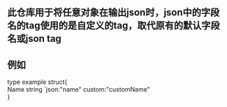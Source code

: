## 此仓库用于将任意对象在输出json时，json中的字段名的tag使用的是自定义的tag，取代原有的默认字段名或json tag

## 例如

type example struct{
<br />    Name string `json:"name" custom:"customName"
<br />}